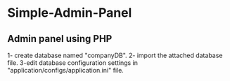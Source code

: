 # Simple-Admin-Panel
Admin panel using PHP 
--------------------------------------------------------------------------------------------

1- create database named "companyDB".
2- import the attached database file.
3-edit database configuration settings in "application/configs/application.ini" file.
